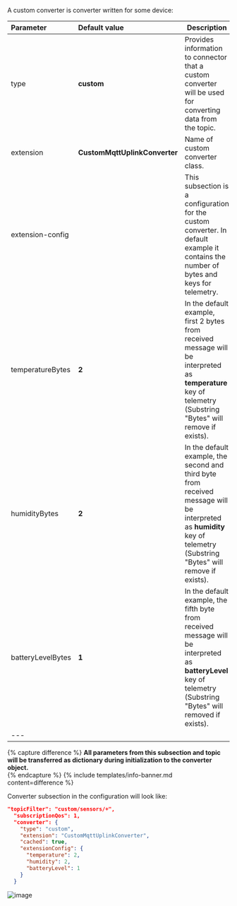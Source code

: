 A custom converter is converter written for some device:

| **Parameter**     | **Default value**             | **Description**                                                                                                                                                         |
|:------------------|:------------------------------|-------------------------------------------------------------------------------------------------------------------------------------------------------------------------|
| type              | **custom**                    | Provides information to connector that a custom converter will be used for converting data from the topic.                                                              |
| extension         | **CustomMqttUplinkConverter** | Name of custom converter class.                                                                                                                                         |
| extension-config  |                               | This subsection is a configuration for the custom converter. In default example it contains the number of bytes and keys for telemetry.                                 |
| temperatureBytes  | **2**                         | In the default example, first 2 bytes from received message will be interpreted as **temperature** key of telemetry (Substring "Bytes" will remove if exists).          |
| humidityBytes     | **2**                         | In the default example, the second and third byte from received message will be interpreted as **humidity** key of telemetry (Substring "Bytes" will remove if exists). |
| batteryLevelBytes | **1**                         | In the default example, the fifth byte from received message will be interpreted as **batteryLevel** key of telemetry (Substring "Bytes" will removed if exists).       |
| ---               

{% capture difference %}
**All parameters from this subsection and topic will be transferred as dictionary during initialization to the converter object.**  
{% endcapture %}
{% include templates/info-banner.md content=difference %}


Converter subsection in the configuration will look like:
```json
"topicFilter": "custom/sensors/+",
  "subscriptionQos": 1,
  "converter": {
    "type": "custom",
    "extension": "CustomMqttUplinkConverter",
    "cached": true,
    "extensionConfig": {
      "temperature": 2,
      "humidity": 2,
      "batteryLevel": 1
    }
  }
```

![image](https://img.thingsboard.io/gateway/mqtt-connector/data-conversion-advanced-custom-1-ce.png)